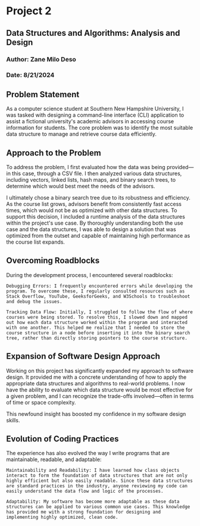 # Project 2
## Data Structures and Algorithms: Analysis and Design
### Author: Zane Milo Deso
### Date: 8/21/2024


## Problem Statement

As a computer science student at Southern New Hampshire University, I was tasked with designing a command-line interface (CLI) application to assist a fictional university's academic advisors in accessing course information for students. The core problem was to identify the most suitable data structure to manage and retrieve course data efficiently.

## Approach to the Problem

To address the problem, I first evaluated how the data was being provided—in this case, through a CSV file. I then analyzed various data structures, including vectors, linked lists, hash maps, and binary search trees, to determine which would best meet the needs of the advisors.

I ultimately chose a binary search tree due to its robustness and efficiency. As the course list grows, advisors benefit from consistently fast access times, which would not be as optimized with other data structures. To support this decision, I included a runtime analysis of the data structures within the project's use case. By thoroughly understanding both the use case and the data structures, I was able to design a solution that was optimized from the outset and capable of maintaining high performance as the course list expands.

## Overcoming Roadblocks

During the development process, I encountered several roadblocks:

    Debugging Errors: I frequently encountered errors while developing the program. To overcome these, I regularly consulted resources such as Stack Overflow, YouTube, GeeksforGeeks, and W3Schools to troubleshoot and debug the issues.

    Tracking Data Flow: Initially, I struggled to follow the flow of where courses were being stored. To resolve this, I slowed down and mapped out how each data structure worked within the program and interacted with one another. This helped me realize that I needed to store the course structure in a node before inserting it into the binary search tree, rather than directly storing pointers to the course structure.

## Expansion of Software Design Approach

Working on this project has significantly expanded my approach to software design. It provided me with a concrete understanding of how to apply the appropriate data structures and algorithms to real-world problems. I now have the ability to evaluate which data structure would be most effective for a given problem, and I can recognize the trade-offs involved—often in terms of time or space complexity.

This newfound insight has boosted my confidence in my software design skills.

## Evolution of Coding Practices

The experience has also evolved the way I write programs that are maintainable, readable, and adaptable:

    Maintainability and Readability: I have learned how class objects interact to form the foundation of data structures that are not only highly efficient but also easily readable. Since these data structures are standard practices in the industry, anyone reviewing my code can easily understand the data flow and logic of the processes.

    Adaptability: My software has become more adaptable as these data structures can be applied to various common use cases. This knowledge has provided me with a strong foundation for designing and implementing highly optimized, clean code.

     
